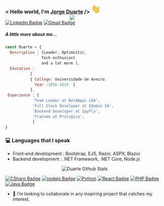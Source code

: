 <h3> < Hello world, I'm <a href="https://jorgeduarte.pt/" target="_blank"> Jorge Duarte</a> /> <img src="https://raw.githubusercontent.com/ABSphreak/ABSphreak/master/gifs/Hi.gif" width="30px"><img  align='right' src="https://user-images.githubusercontent.com/43414928/113603231-5101d200-9661-11eb-9dcf-93d0401a7287.png" width="300px"> </h3>


[![Linkedin Badge](https://img.shields.io/badge/-annu-blue?style=flat-square&logo=Linkedin&logoColor=white&link=https://www.linkedin.com/in/jorgermduarte/)](https://www.linkedin.com/in/jorgermduarte/) [![Gmail Badge](https://img.shields.io/badge/-jorge_duarte@outlook.pt-c14438?style=flat-square&logo=Gmail&logoColor=white&link=mailto:jorge_duarte@outlook.pt)](mailto:jorge_duarte@outlook.pt)
<br/>

##### A little more about me...  

```javascript
const Duarte = {
  Description : [Leader, Optimistic, 
                Tech enthusiast  
                and a lot more ],
  Education : 
           [ 
           { College: Universidade de Aveiro, 
             Year :2016-2019  }
           ],
 Experience : [
            'Team Leader at BoldApps LDA', 
            'Full Stack Developer at Edubox SA', 
            'Backend Developer at SpyFly',
            'Trainee at Prologica',
            ]
}
```


### :computer: Languages that I speak
* Front-end development : Bootstrap, EJS, Razor, ASPX, Blazor
* Backend development : .NET Framework, .NET Core, Node.js

<p align="center"> 
  <img src="https://github-readme-stats.vercel.app/api?username=jorgermduarte&theme=radical&show_icons=true" alt="Duarte Github Stats" />
</p>


[![CSharp Badge](https://img.shields.io/badge/-.NET-A9A9A9?style=flat-square&logo=C%20Sharp&logoColor=black)](CSharp)
[![nodejs Badge](https://img.shields.io/badge/-Node.js-A9A9A9?style=flat-square&logo=Javascript&logoColor=black)](Node.js)
[![Python](https://img.shields.io/badge/-Python-A9A9A9?style=flat-square&logo=Python&logoColor=black)](Python)
[![React Badge](https://img.shields.io/badge/-React-A9A9A9?style=flat-square&logo=React&logoColor=black)](React)
[![PHP Badge](https://img.shields.io/badge/-PHP-A9A9A9?style=flat-square&logo=PHP&logoColor=black)](PHP)
[![Java Badge](https://img.shields.io/badge/-Java-A9A9A9?style=flat-square&logo=Java&logoColor=black)](Java)


- 🤝 I’m looking to collaborate in any inspiring project that catches my interest.
